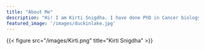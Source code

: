 ```yaml
---
title: "About Me"
description: "Hi! I am Kirti Snigdha. I have done PhD in Cancer biology and is a Health Data Science fellow at Insight "
featured_image: '/images/duckinlake.jpg'
---
```

{{< figure src="/images/Kirti.png" title="Kirti Snigdha" >}}

